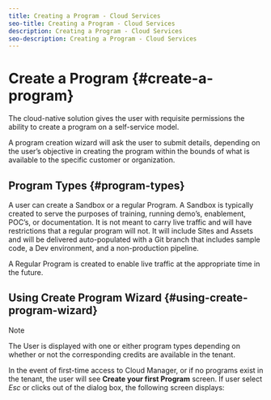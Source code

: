 ```yaml
---
title: Creating a Program - Cloud Services
seo-title: Creating a Program - Cloud Services
description: Creating a Program - Cloud Services
seo-description: Creating a Program - Cloud Services 
---
```


# Create a Program {#create-a-program}

The cloud-native solution gives the user with requisite permissions the ability to create a program on a self-service model.

A program creation wizard will ask the user to submit details, depending on the user’s objective in creating the program within the bounds of what is available to the specific customer or organization. 

## Program Types {#program-types}

A user can create a Sandbox or a regular Program. 
A Sandbox is typically created to serve the purposes of training, running demo’s, enablement, POC’s, or documentation. It is not meant to carry live traffic and will have restrictions that a regular program will not. It will include Sites and Assets and will be delivered auto-populated with a Git branch that includes sample code, a Dev environment, and a non-production pipeline.

A Regular Program is created to enable live traffic at the appropriate time in the future.

## Using Create Program Wizard {#using-create-program-wizard}

>[!NOTE]
   >
   >The User is displayed with one or either program types depending on whether or not the corresponding credits are available in the tenant.

In the event of first-time access to Cloud Manager, or if no programs exist in the tenant, the user will see **Create your first Program** screen. If user select *Esc* or clicks out of the dialog box, the following screen displays:
